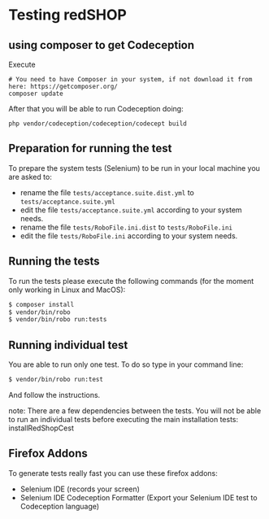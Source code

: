 Testing redSHOP
==========

## using composer to get Codeception

Execute
```
# You need to have Composer in your system, if not download it from here: https://getcomposer.org/
composer update
```

After that you will be able to run Codeception doing:

```
php vendor/codeception/codeception/codecept build
```

## Preparation for running the test
To prepare the system tests (Selenium) to be run in your local machine you are asked to:

- rename the file `tests/acceptance.suite.dist.yml` to `tests/acceptance.suite.yml`
- edit  the file `tests/acceptance.suite.yml` according to your system needs.
- rename the file `tests/RoboFile.ini.dist` to `tests/RoboFile.ini`
- edit  the file `tests/RoboFile.ini` according to your system needs.

## Running the tests
To run the tests please execute the following commands (for the moment only working in Linux and MacOS):

```bash
$ composer install
$ vendor/bin/robo
$ vendor/bin/robo run:tests
```

## Running individual test
You are able to run only one test. To do so type in your command line:

```bash
$ vendor/bin/robo run:test
```

And follow the instructions.

note: There are a few dependencies between the tests. You will not be able to run an individual tests before executing the main installation tests: installRedShopCest


## Firefox Addons
To generate tests really fast you can use these firefox addons:

- Selenium IDE (records your screen)
- Selenium IDE Codeception Formatter (Export your Selenium IDE test to Codeception language)
